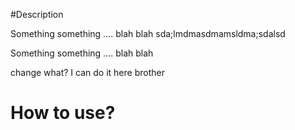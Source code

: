 #Description



Something something .... blah blah sda;lmdmasdmamsldma;sdalsd

Something something .... blah blah 

change what?
I can do it here brother

# How to use?
